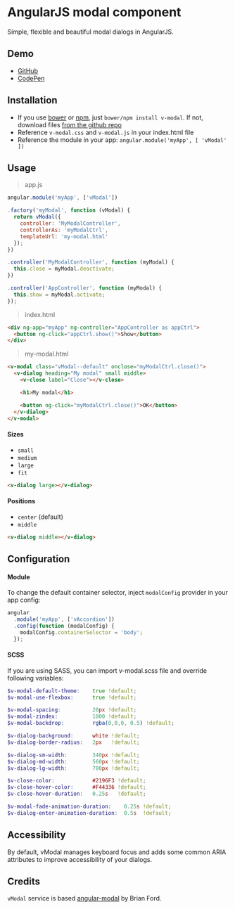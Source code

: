 # AngularJS modal component
Simple, flexible and beautiful modal dialogs in AngularJS.


## Demo
  - [GitHub](http://lukaszwatroba.github.io/v-modal)
  - [CodePen](http://codepen.io/LukaszWatroba/pen/MYOBKb)


## Installation
  - If you use [bower](http://bower.io/) or [npm](https://www.npmjs.com/), just `bower/npm install v-modal`. If not, download files [from the github repo](https://github.com/LukaszWatroba/v-modal/tree/master/dist)
  - Reference `v-modal.css` and `v-modal.js` in your index.html file
  - Reference the module in your app: `angular.module('myApp', [ 'vModal' ])`


## Usage

> app.js

```javascript
angular.module('myApp', ['vModal'])

.factory('myModal', function (vModal) {
  return vModal({
    controller: 'MyModalController',
    controllerAs: 'myModalCtrl',
    templateUrl: 'my-modal.html'
  });
})

.controller('MyModalController', function (myModal) {
  this.close = myModal.deactivate;
})

.controller('AppController', function (myModal) {
  this.show = myModal.activate;
});
```


> index.html

```html
<div ng-app="myApp" ng-controller="AppController as appCtrl">
  <button ng-click="appCtrl.show()">Show</button>
</div>
```


> my-modal.html

```html
<v-modal class="vModal--default" onclose="myModalCtrl.close()">
  <v-dialog heading="My modal" small middle>
    <v-close label="Close"></v-close>

    <h1>My modal</h1>

    <button ng-click="myModalCtrl.close()">OK</button>
  </v-dialog>
</v-modal>
```


#### Sizes
  - `small`
  - `medium`
  - `large`
  - `fit`

```html
<v-dialog large></v-dialog>
```


#### Positions
  - `center` (default)
  - `middle`

```html
<v-dialog middle></v-dialog>
```


## Configuration

#### Module
To change the default container selector, inject `modalConfig` provider in your app config:

```javascript
angular
  .module('myApp', ['vAccordion'])
  .config(function (modalConfig) {
    modalConfig.containerSelector = 'body';
  });
```

#### SCSS
If you are using SASS, you can import v-modal.scss file and override following variables:

```scss
$v-modal-default-theme:    true !default;
$v-modal-use-flexbox:      true !default;

$v-modal-spacing:          20px !default;
$v-modal-zindex:           1000 !default;
$v-modal-backdrop:         rgba(0,0,0, 0.5) !default;

$v-dialog-background:      white !default;
$v-dialog-border-radius:   2px   !default;

$v-dialog-sm-width:        340px !default;
$v-dialog-md-width:        560px !default;
$v-dialog-lg-width:        780px !default;

$v-close-color:            #2196F3 !default;
$v-close-hover-color:      #F44336 !default;
$v-close-hover-duration:   0.25s   !default;

$v-modal-fade-animation-duration:    0.25s !default;
$v-dialog-enter-animation-duration:  0.5s  !default;
```


## Accessibility
By default, vModal manages keyboard focus and adds some common ARIA attributes to improve accessibility of your dialogs.


## Credits
`vModal` service is based [angular-modal](https://github.com/btford/angular-modal) by Brian Ford.
